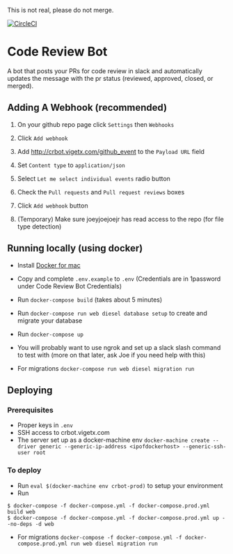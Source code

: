 This is not real, please do not merge.

[![CircleCI](https://circleci.com/gh/vigetlabs/code_review_bot.svg?style=svg&circle-token=35183e609cd216df24f1668009b60bbcdfe13c73)](https://circleci.com/gh/vigetlabs/code_review_bot)

# Code Review Bot
A bot that posts your PRs for code review in slack and automatically updates the message with the pr status (reviewed, approved, closed, or merged).

## Adding A Webhook (recommended)

1. On your github repo page click `Settings` then `Webhooks`
2. Click `Add webhook`
3. Add http://crbot.vigetx.com/github_event to the `Payload URL` field
4. Set `Content type` to `application/json`
5. Select `Let me select individual events` radio button
6. Check the `Pull requests` and `Pull request reviews` boxes
7. Click `Add webhook` button

8. (Temporary) Make sure joeyjoejoejr has read access to the repo (for file type
   detection)

## Running locally (using docker)
* Install [Docker for mac](https://docs.docker.com/v17.12/docker-for-mac/install/)
* Copy and complete `.env.example` to `.env` (Credentials are in 1password under Code Review Bot Credentials)
* Run `docker-compose build` (takes about 5 minutes)
* Run `docker-compose run web diesel database setup` to create and migrate your
  database
* Run `docker-compose up`
* You will probably want to use ngrok and set up a slack slash command to test
  with (more on that later, ask Joe if you need help with this)

* For migrations `docker-compose run web diesel migration run`

## Deploying
### Prerequisites
* Proper keys in `.env`
* SSH access to crbot.vigetx.com
* The server set up as a docker-machine env `docker-machine create --driver generic --generic-ip-address <ipofdockerhost> --generic-ssh-user root`

### To deploy
* Run `eval $(docker-machine env crbot-prod)` to setup your environment
* Run
```
$ docker-compose -f docker-compose.yml -f docker-compose.prod.yml build web
$ docker-compose -f docker-compose.yml -f docker-compose.prod.yml up --no-deps -d web
```
* For migrations `docker-compose -f docker-compose.yml -f docker-compose.prod.yml run web diesel migration run`
